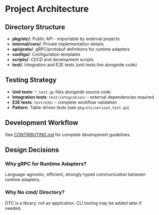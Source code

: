 # Project Architecture

## Directory Structure

- **pkg/otc/**: Public API - importable by external projects
- **internal/core/**: Private implementation details
- **api/proto/**: gRPC/protobuf definitions for runtime adapters
- **configs/**: Configuration templates
- **scripts/**: CI/CD and development scripts
- **test/**: Integration and E2E tests (unit tests live alongside code)

## Testing Strategy

- **Unit tests**: `*_test.go` files alongside source code
- **Integration tests**: `test/integration/` - external dependencies required
- **E2E tests**: `test/e2e/` - complete workflow validation
- **Pattern**: Table-driven tests (see `pkg/otc/version_test.go`)

## Development Workflow

See [CONTRIBUTING.md](CONTRIBUTING.md) for complete development guidelines.

## Design Decisions

### Why gRPC for Runtime Adapters?
Language-agnostic, efficient, strongly-typed communication between runtime adapters.

### Why No cmd/ Directory?
OTC is a library, not an application. CLI tooling may be added later if needed.